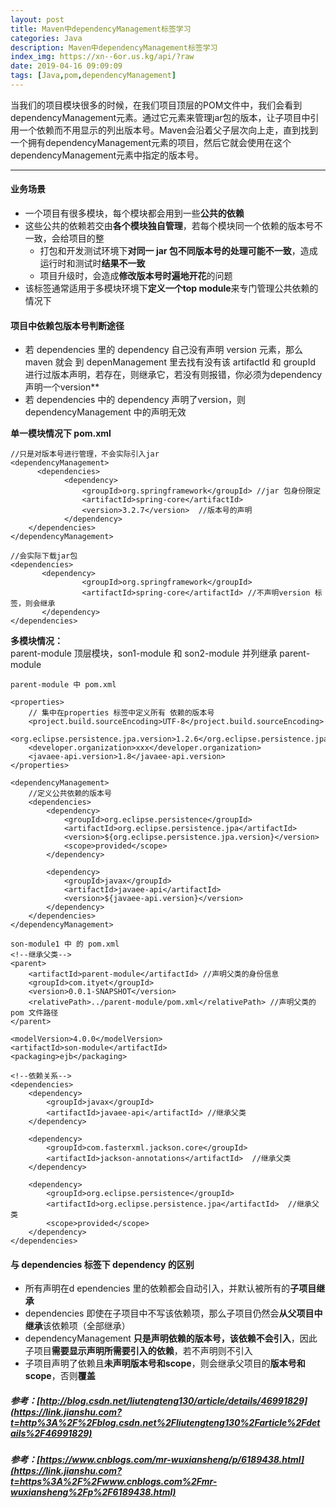 ```yaml
---
layout: post
title: Maven中dependencyManagement标签学习
categories: Java
description: Maven中dependencyManagement标签学习
index_img: https://xn--6or.us.kg/api/?raw
date: 2019-04-16 09:09:09
tags: [Java,pom,dependencyManagement]
---
```


当我们的项目模块很多的时候，在我们项目顶层的POM文件中，我们会看到dependencyManagement元素。通过它元素来管理jar包的版本，让子项目中引用一个依赖而不用显示的列出版本号。Maven会沿着父子层次向上走，直到找到一个拥有dependencyManagement元素的项目，然后它就会使用在这个dependencyManagement元素中指定的版本号。

---

#### 业务场景

*   一个项目有很多模块，每个模块都会用到一些**公共的依赖**
*   这些公共的依赖若交由**各个模块独自管理**，若每个模块同一个依赖的版本号不一致，会给项目的整
    *   打包和开发测试环境下**对同一 jar 包不同版本号的处理可能不一致**，造成运行时和测试时**结果不一致**
    *   项目升级时，会造成**修改版本号时遍地开花**的问题
*   该标签通常适用于多模块环境下**定义一个top module**来专门管理公共依赖的情况下

#### 项目中依赖包版本号判断途径

*   若 dependencies 里的 dependency 自己没有声明 version 元素，那么maven 就会 到 depenManagement 里去找有没有该 artifactId 和 groupId 进行过版本声明，若存在，则继承它，若没有则报错，你必须为dependency声明一个version\*\*
*   若 dependencies 中的 dependency 声明了version，则 dependencyManagement 中的声明无效

**单一模块情况下 pom.xml**

~~~
//只是对版本号进行管理，不会实际引入jar  
<dependencyManagement>  
      <dependencies>  
            <dependency>  
                <groupId>org.springframework</groupId> //jar 包身份限定  
                <artifactId>spring-core</artifactId>  
                <version>3.2.7</version>  //版本号的声明
            </dependency>  
    </dependencies>  
</dependencyManagement>  
  
//会实际下载jar包  
<dependencies>  
       <dependency>  
                <groupId>org.springframework</groupId>  
                <artifactId>spring-core</artifactId> //不声明version 标签，则会继承
       </dependency>  
</dependencies>

~~~

**多模块情况：**  
parent-module 顶层模块，son1-module 和 son2-module 并列继承 parent-module

~~~
parent-module 中 pom.xml

<properties>
    // 集中在properties 标签中定义所有 依赖的版本号
    <project.build.sourceEncoding>UTF-8</project.build.sourceEncoding>
    <org.eclipse.persistence.jpa.version>1.2.6</org.eclipse.persistence.jpa.version>
    <developer.organization>xxx</developer.organization>
    <javaee-api.version>1.8</javaee-api.version>
</properties>

<dependencyManagement>  
    //定义公共依赖的版本号
    <dependencies> 
        <dependency>  
            <groupId>org.eclipse.persistence</groupId>  
            <artifactId>org.eclipse.persistence.jpa</artifactId>  
            <version>${org.eclipse.persistence.jpa.version}</version>  
            <scope>provided</scope>  
        </dependency>  
          
        <dependency>  
            <groupId>javax</groupId>  
            <artifactId>javaee-api</artifactId>  
            <version>${javaee-api.version}</version>  
        </dependency>  
    </dependencies>  
</dependencyManagement> 

~~~

~~~
son-module1 中 的 pom.xml
<!--继承父类-->  
<parent>  
    <artifactId>parent-module</artifactId> //声明父类的身份信息
    <groupId>com.ityet</groupId>  
    <version>0.0.1-SNAPSHOT</version>  
    <relativePath>../parent-module/pom.xml</relativePath> //声明父类的pom 文件路径
</parent>  

<modelVersion>4.0.0</modelVersion>  
<artifactId>son-module</artifactId>  
<packaging>ejb</packaging>  
  
<!--依赖关系-->  
<dependencies>  
    <dependency>  
        <groupId>javax</groupId>  
        <artifactId>javaee-api</artifactId> //继承父类
    </dependency>  
      
    <dependency>  
        <groupId>com.fasterxml.jackson.core</groupId>  
        <artifactId>jackson-annotations</artifactId>  //继承父类
    </dependency>  
      
    <dependency>  
        <groupId>org.eclipse.persistence</groupId>  
        <artifactId>org.eclipse.persistence.jpa</artifactId>  //继承父类
        <scope>provided</scope>  
    </dependency>  
</dependencies> 

~~~

#### 与 dependencies 标签下 dependency 的区别

*   所有声明在d ependencies 里的依赖都会自动引入，并默认被所有的**子项目继承**
*   dependencies 即使在子项目中不写该依赖项，那么子项目仍然会**从父项目中继承**该依赖项（全部继承）
*   dependencyManagement **只是声明依赖的版本号，该依赖不会引入**，因此子项目**需要显示声明所需要引入的依赖**，若不声明则不引入
*   子项目声明了依赖且**未声明版本号和scope**，则会继承父项目的**版本号和scope**，否则**覆盖**

##### 参考：[http://blog.csdn.net/liutengteng130/article/details/46991829](https://link.jianshu.com?t=http%3A%2F%2Fblog.csdn.net%2Fliutengteng130%2Farticle%2Fdetails%2F46991829)

##### 参考：[https://www.cnblogs.com/mr-wuxiansheng/p/6189438.html](https://link.jianshu.com?t=https%3A%2F%2Fwww.cnblogs.com%2Fmr-wuxiansheng%2Fp%2F6189438.html)